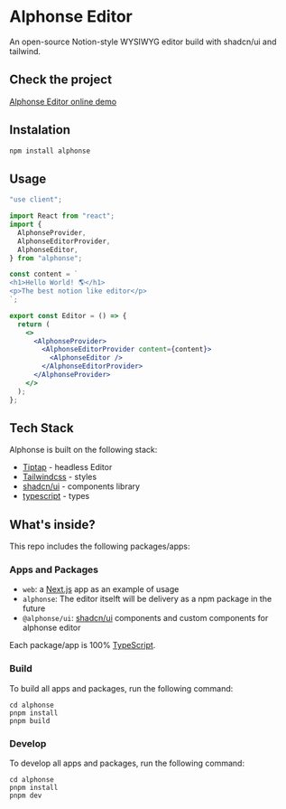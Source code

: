 # Alphonse Editor

An open-source Notion-style WYSIWYG editor build with shadcn/ui and tailwind.

## Check the project

[Alphonse Editor online demo](https://alphonse-delta.vercel.app/)

## Instalation

```sh
npm install alphonse
```

## Usage

```jsx
"use client";

import React from "react";
import {
  AlphonseProvider,
  AlphonseEditorProvider,
  AlphonseEditor,
} from "alphonse";

const content = `
<h1>Hello World! 🌎️</h1>
<p>The best notion like editor</p>
`;

export const Editor = () => {
  return (
    <>
      <AlphonseProvider>
        <AlphonseEditorProvider content={content}>
          <AlphonseEditor />
        </AlphonseEditorProvider>
      </AlphonseProvider>
    </>
  );
};
```

## Tech Stack

Alphonse is built on the following stack:

- [Tiptap](https://tiptap.dev/) - headless Editor
- [Tailwindcss](https://tailwindcss.com/) - styles
- [shadcn/ui](https://ui.shadcn.com/) - components library
- [typescript](https://www.typescriptlang.org/play?#) - types

## What's inside?

This repo includes the following packages/apps:

### Apps and Packages

- `web`: a [Next.js](https://nextjs.org/) app as an example of usage
- `alphonse`: The editor itselft will be delivery as a npm package in the future
- `@alphonse/ui`: [shadcn/ui](https://ui.shadcn.com/) components and custom components for alphonse editor

Each package/app is 100% [TypeScript](https://www.typescriptlang.org/).

### Build

To build all apps and packages, run the following command:

```
cd alphonse
pnpm install
pnpm build
```

### Develop

To develop all apps and packages, run the following command:

```
cd alphonse
pnpm install
pnpm dev
```
